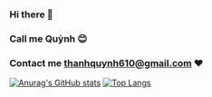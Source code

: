 ### Hi there 👋
### Call me Quỳnh 😊
### Contact me <thanhquynh610@gmail.com> ❤️
[![Anurag's GitHub stats](https://github-readme-stats.vercel.app/api?username=nguyenthanhquynh106&show_icons=true&theme=tokyonight)](https://github.com/anuraghazra/github-readme-stats)
[![Top Langs](https://github-readme-stats.vercel.app/api/top-langs/?username=nguyenthanhquynh106&show_icons=true&theme=tokyonight)](https://github.com/anuraghazra/github-readme-stats)
